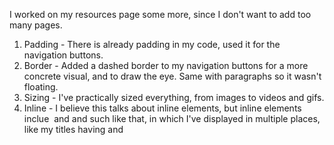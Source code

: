 I worked on my resources page some more, since I don't want to add too many pages.

1. Padding - There is already padding in my code, used it for the navigation buttons.
2. Border - Added a dashed border to my navigation buttons for a more concrete visual, and to draw the eye. Same with paragraphs so it wasn't floating.
3. Sizing - I've practically sized everything, from images to videos and gifs.
4. Inline - I believe this talks about inline elements, but inline elements inclue <img> and <a> and such like that, in which I've displayed in multiple places, like my titles having <span> and <style> paired with an <img>.
5. Margin - I have margins within my CSS that allow the tips to not be too big.
6. Overflow - Already have overflow within my CSS for the gif banner and tips.


